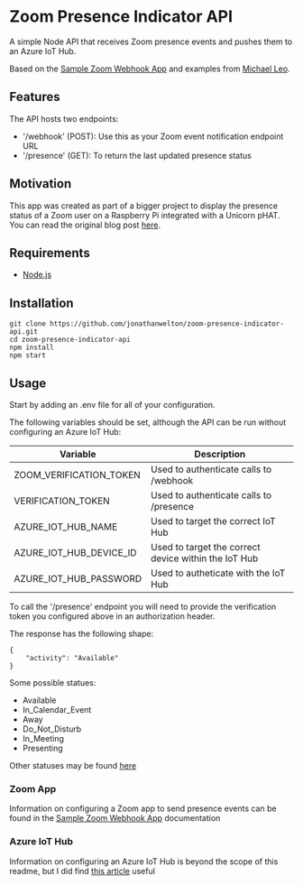 # Zoom Presence Indicator API

A simple Node API that receives Zoom presence events and pushes them to an Azure IoT Hub.

Based on the [Sample Zoom Webhook App](https://github.com/zoom/zoom-sample-webhookapp) and examples from [Michael Leo](https://www.michaelleo.com/zoom-busy-light/).

## Features

The API hosts two endpoints:

- '/webhook' (POST): Use this as your Zoom event notification endpoint URL
- '/presence' (GET): To return the last updated presence status

## Motivation

This app was created as part of a bigger project to display the presence status of a Zoom user on a Raspberry Pi integrated with a Unicorn pHAT. You can read the original blog post [here](https://jonathanwelton.github.io/2021/01/31/raspberry-pi-presence-light.html).

## Requirements

- [Node.js](https://nodejs.org/)

## Installation

    git clone https://github.com/jonathanwelton/zoom-presence-indicator-api.git
    cd zoom-presence-indicator-api
    npm install
    npm start

## Usage

Start by adding an .env file for all of your configuration.

The following variables should be set, although the API can be run without configuring an Azure IoT Hub:

| Variable                | Description                                          |
| ----------------------- | ---------------------------------------------------- |
| ZOOM_VERIFICATION_TOKEN | Used to authenticate calls to /webhook               |
| VERIFICATION_TOKEN      | Used to authenticate calls to /presence              |
| AZURE_IOT_HUB_NAME      | Used to target the correct IoT Hub                   |
| AZURE_IOT_HUB_DEVICE_ID | Used to target the correct device within the IoT Hub |
| AZURE_IOT_HUB_PASSWORD  | Used to autheticate with the IoT Hub                 |

To call the '/presence' endpoint you will need to provide the verification token you configured above in an authorization header.

The response has the following shape:

```
{
    "activity": "Available"
}
```

Some possible statues:

- Available
- In_Calendar_Event
- Away
- Do_Not_Disturb
- In_Meeting
- Presenting

Other statuses may be found [here](https://support.zoom.us/hc/en-us/articles/360032554051-Status-Icons)

### Zoom App

Information on configuring a Zoom app to send presence events can be found in the [Sample Zoom Webhook App](https://github.com/zoom/zoom-sample-webhookapp) documentation

### Azure IoT Hub

Information on configuring an Azure IoT Hub is beyond the scope of this readme, but I did find [this article](https://blog-about.xyz/2019/03/22/mosquitto-to-azure-iot-hub/) useful
